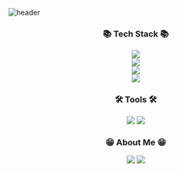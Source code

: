 ![header](https://capsule-render.vercel.app/api?type=waving&color=auto&height=300&section=header&text=Weonest%20Hub&fontSize=90)

<div align=center>
	<h3>📚 Tech Stack 📚</h3>
</div>

<div align="center">
	<img src="https://img.shields.io/badge/Java-007396?style=flat&logo=Conda-Forge&logoColor=white" />
	<br>
	<img src="https://img.shields.io/badge/Spring-6DB33F?style=flat&logo=Spring&logoColor=white" />
	<br>
	<img src="https://img.shields.io/badge/JPA-6DB33F?style=flat&logo=Spring&logoColor=white" />
	<br>
	<img src="https://img.shields.io/badge/MySQL-4479A1?style=flat&logo=MySQL&logoColor=white" />
</div>

<div align=center>
	<h3>🛠 Tools 🛠</h3>
</div>

<div align=center>
	<img src="https://img.shields.io/badge/GitHub-181717?style=flat&logo=GitHub&logoColor=white" />
  <img src="https://img.shields.io/badge/Intellij IDEA-000000?style=flat&logo=IntelliJ IDEA&logoColor=white"/>
</div>

<div align=center>
	<h3>😁 About Me 😁</h3>
</div>

<div align=center>
	<a href="https://weonest.vercel.app/"><img src="https://img.shields.io/badge/Tech%20Blog-11B48A?style=flat-square&logo=Vimeo&logoColor=white&link=https://velog.io/@weonest"/></a>
<!-- 	<a href="https://weonest.notion.site/acda290a39474147928658f110b4a1d6">
		<img src="https://img.shields.io/badge/Portfolio-FF3633?style=flat&logo=Micro.blog&logoColor=white" />
	</a> -->
	<a href="mailto:geonhee33@gmail.com">
		<img src="https://img.shields.io/badge/Mail-30B980?style=flat&logo=Gmail&logoColor=white" />
	</a>
	<br>
</div>
